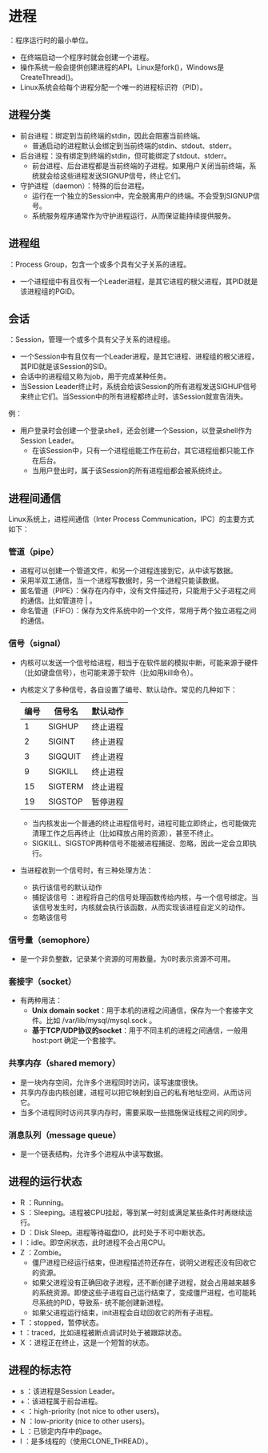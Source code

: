 # 进程

：程序运行时的最小单位。

- 在终端启动一个程序时就会创建一个进程。
- 操作系统一般会提供创建进程的API。Linux是fork()，Windows是CreateThread()。
- Linux系统会给每个进程分配一个唯一的进程标识符（PID）。

## 进程分类

- 前台进程：绑定到当前终端的stdin，因此会阻塞当前终端。
  - 普通启动的进程默认会绑定到当前终端的stdin、stdout、stderr。
- 后台进程：没有绑定到终端的stdin，但可能绑定了stdout、stderr。
  - 前台进程、后台进程都是当前终端的子进程。如果用户关闭当前终端，系统就会给这些进程发送SIGNUP信号，终止它们。
- 守护进程（daemon）：特殊的后台进程。
  - 运行在一个独立的Session中，完全脱离用户的终端。不会受到SIGNUP信号。
  - 系统服务程序通常作为守护进程运行，从而保证能持续提供服务。

## 进程组

：Process Group，包含一个或多个具有父子关系的进程。
- 一个进程组中有且仅有一个Leader进程，是其它进程的根父进程，其PID就是该进程组的PGID。

## 会话

：Session，管理一个或多个具有父子关系的进程组。
- 一个Session中有且仅有一个Leader进程，是其它进程、进程组的根父进程，其PID就是该Session的SID。
- 会话中的进程组又称为job，用于完成某种任务。
- 当Session Leader终止时，系统会给该Session的所有进程发送SIGHUP信号来终止它们。当Session中的所有进程都终止时，该Session就宣告消失。

例：
- 用户登录时会创建一个登录shell，还会创建一个Session，以登录shell作为Session Leader。
  - 在该Session中，只有一个进程组能工作在前台，其它进程组都只能工作在后台。
  - 当用户登出时，属于该Session的所有进程组都会被系统终止。

## 进程间通信

Linux系统上，进程间通信（Inter Process Communication，IPC）的主要方式如下：

### 管道（pipe）

- 进程可以创建一个管道文件，和另一个进程连接到它，从中读写数据。
- 采用半双工通信，当一个进程写数据时，另一个进程只能读数据。
- 匿名管道（PIPE）：保存在内存中，没有文件描述符，只能用于父子进程之间的通信。比如管道符 | 。
- 命名管道（FIFO）：保存为文件系统中的一个文件，常用于两个独立进程之间的通信。

### 信号（signal）

- 内核可以发送一个信号给进程，相当于在软件层的模拟中断，可能来源于硬件（比如键盘信号），也可能来源于软件（比如用kill命令）。
- 内核定义了多种信号，各自设置了编号、默认动作。常见的几种如下：

    编号|信号名|默认动作
    -|-|-
    1  | SIGHUP  | 终止进程
    2  | SIGINT  | 终止进程
    3  | SIGQUIT | 终止进程
    9  | SIGKILL | 终止进程
    15 | SIGTERM | 终止进程
    19 | SIGSTOP | 暂停进程
    
    - 当内核发出一个普通的终止进程信号时，进程可能立即终止，也可能做完清理工作之后再终止（比如释放占用的资源），甚至不终止。
    - SIGKILL、SIGSTOP两种信号不能被进程捕捉、忽略，因此一定会立即执行。

- 当进程收到一个信号时，有三种处理方法：
  - 执行该信号的默认动作
  - 捕捉该信号 ：进程将自己的信号处理函数传给内核，与一个信号绑定。当该信号发生时，内核就会执行该函数，从而实现该进程自定义的动作。
  - 忽略该信号

### 信号量（semophore）

- 是一个非负整数，记录某个资源的可用数量。为0时表示资源不可用。

### 套接字（socket）
- 有两种用法：
    - **Unix domain socket**：用于本机的进程之间通信，保存为一个套接字文件。比如 /var/lib/mysql/mysql.sock 。
    - **基于TCP/UDP协议的socket**：用于不同主机的进程之间通信，一般用 host:port 确定一个套接字。

### 共享内存（shared memory）

- 是一块内存空间，允许多个进程同时访问，读写速度很快。
- 共享内存由内核创建，进程可以把它映射到自己的私有地址空间，从而访问它。
- 当多个进程同时访问共享内存时，需要采取一些措施保证线程之间的同步。

### 消息队列（message queue）

- 是一个链表结构，允许多个进程从中读写数据。

## 进程的运行状态

- R ：Running。
- S ：Sleeping。进程被CPU挂起，等到某一时刻或满足某些条件时再继续运行。
- D ：Disk Sleep。进程等待磁盘IO，此时处于不可中断状态。
- I ：idle。即空闲状态，此时进程不会占用CPU。
- Z ：Zombie。
  - 僵尸进程已经运行结束，但进程描述符还存在，说明父进程还没有回收它的资源。
  - 如果父进程没有正确回收子进程，还不断创建子进程，就会占用越来越多的系统资源。即使这些子进程自己运行结束了，变成僵尸进程，也可能耗尽系统的PID，导致系- 统不能创建新进程。
  - 如果父进程运行结束，init进程会自动回收它的所有子进程。
- T ：stopped，暂停状态。
- t ：traced，比如进程被断点调试时处于被跟踪状态。
- X ：进程正在终止，这是一个短暂的状态。

## 进程的标志符

- s ：该进程是Session Leader。
- +：该进程属于前台进程。
- < ：high-priority (not nice to other users)。
- N ：low-priority (nice to other users)。
- L ：已锁定内存中的page。
- l ：是多线程的（使用CLONE_THREAD）。
